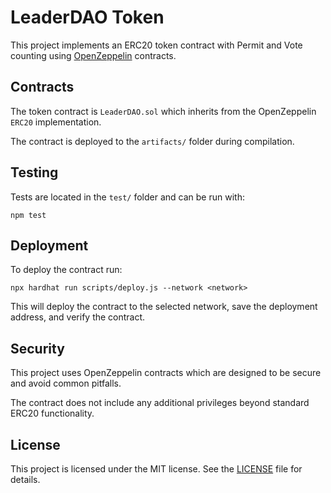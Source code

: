 # LeaderDAO Token

This project implements an ERC20 token contract with Permit and Vote counting using [OpenZeppelin](https://openzeppelin.com/) contracts.

## Contracts

The token contract is `LeaderDAO.sol` which inherits from the OpenZeppelin `ERC20` implementation. 

The contract is deployed to the `artifacts/` folder during compilation.

## Testing

Tests are located in the `test/` folder and can be run with:

```npm test```

## Deployment

To deploy the contract run:

```npx hardhat run scripts/deploy.js --network <network>```

This will deploy the contract to the selected network, save the deployment address, and verify the contract.

## Security

This project uses OpenZeppelin contracts which are designed to be secure and avoid common pitfalls.

The contract does not include any additional privileges beyond standard ERC20 functionality.

## License

This project is licensed under the MIT license. See the [LICENSE](LICENSE) file for details.
